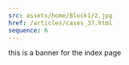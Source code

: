 ```yaml
---
src: assets/home/Block1/2.jpg
href: /articles/cases_37.html
sequence: 6
---
```


this is a banner for the index page